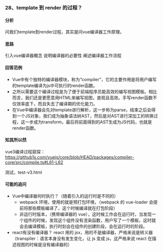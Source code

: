 ### 28、template 到 render 的过程？
#### 分析
问我们template到render过程，其实是问vue编译器工作原理。

#### 思路
引入vue编译器概念
说明编译器的必要性
阐述编译器工作流程

#### 回答范例
- Vue中有个独特的编译器模块，称为“compiler”，它的主要作用是将用户编写的template编译为js中可执行的render函数。
- 之所以需要这个编译过程是为了便于前端程序员能高效的编写视图模板。相比而言，我们还是更愿意用HTML来编写视图，直观且高效。手写render函数不仅效率底下，而且失去了编译期的优化能力。
- 在Vue中编译器会先对template进行解析，这一步称为parse，结束之后会得到一个JS对象，我们成为抽象语法树AST，然后是对AST进行深加工的转换过程，这一步成为transform，最后将前面得到的AST生成为JS代码，也就是render函数。

#### 知其所以然
vue3编译过程窥探：
https://github1s.com/vuejs/core/blob/HEAD/packages/compiler-core/src/compile.ts#L61-L62

测试，test-v3.html

#### 可能的追问
- Vue中编译器何时执行？（随着引入的运行时是不同的）
  - webpack 环境，使用的就是预打包环境，（webpack 的 vue-loader 会提前将那些模板编译了，这个时候编译就在打包阶段）
  - 非运行时版本，（携带编译器的 vue），这时候工作会在运行时，当发现一个组件的时候，发现这个组件没有渲染函数，用户写了一个模板，这时就会去编译模板，执行时刻会在组件的创建阶段，会在运行时的阶段。
- react有没有编译器？
react 用的 jsx，用的不是编译器，严格来说是转义器（transpiler：语言本身没有发生变化，让 js 变成 js，这严格来说 react 在描述视图的时候是没有编译器的）